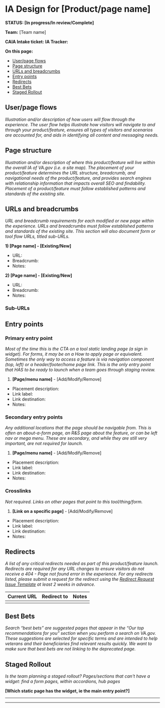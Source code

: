 # IA Design for [Product/page name]
**STATUS: [In progress/In review/Complete]**

**Team:** [Team name]

**CAIA Intake ticket:**
**IA Tracker:** 

**On this page:**
- [User/page flows](#flows)
- [Page structure](#map)
- [URLs and breadcrumbs](#url)
- [Entry points](#nav)
- [Redirects](#redirects)
- [Best Bets](#bestbets)
- [Staged Rollout](#stagedrollout)


## <a name="flows"></a>User/page flows <br>
*Illustration and/or description of how users will flow through the experience. The user flow helps illustrate how visitors will navigate to and through your product/feature, ensures all types of visitors and scenarios are accounted for, and aids in identifying all content and messaging needs.*


## <a name="map"></a>Page structure<br>
*Illustration and/or description of where this product/feature will live within the overall IA of VA.gov (i.e. a site map). The placement of your product/feature determines the URL structure, breadcrumb, and navigational needs of the product/feature, and provides search engines with relationship information that impacts overall SEO and findability. Placement of a product/feature must follow established patterns and standards of the existing site.*



## <a name="url"></a>URLs and breadcrumbs
*URL and breadcrumb requirements for each modified or new page within the experience. URLs and breadcrumbs must follow established patterns and standards of the existing site. This section will also document form or tool flow URLs, titled sub-URLs.*


**1) [Page name] - [Existing/New]**
- URL:
- Breadcrumb: 
- Notes: 

**2) [Page name] - [Existing/New]**
- URL:
- Breadcrumb: 
- Notes: 

### Sub-URLs

## <a name="nav"></a>Entry points <br>

### Primary entry point
_Most of the time this is the CTA on a tool static landing page (a sign in widget).  For forms, it may be on a How to apply page or equivalent. Sometimes the only way to access a feature is via navigation component (top, left) or a header/footer/home page link. This is the only entry point that HAS to be ready to launch when a team goes through staging review._

1. **[Page/menu name]** - [Add/Modify/Remove]
  - Placement description: 
  - Link label: 
  - Link destination: 
  - Notes:

### Secondary entry points
_Any additional locations that the page should be navigable from.  This is often an about-a-form page, an R&S page about the feature, or can be left nav or mega menu.   These are secondary, and while they are still very important, are not required for launch._

1. **[Page/menu name]** - [Add/Modify/Remove]
  - Placement description: 
  - Link label:
  - Link destination: 
  - Notes:

### Crosslinks
_Not required. Links on other pages that point to this tool/thing/form._

1. **[Link on a specific page]** - [Add/Modify/Remove]
  - Placement description: 
  - Link label:
  - Link destination: 
  - Notes: 
 

## <a name="redirects"></a>Redirects <br>
*A list of any critical redirects needed as part of this product/feature launch. Redirects are required for any URL changes to ensure visitors do not receive a 404 - Page not found error in the experience. For any redirects listed, please submit a request for the redirect using the [Redirect Request Issue Template](https://github.com/department-of-veterans-affairs/va.gov-team/issues/new?assignees=jennymayoco%2C+kristinoletmuskat%2C+strelichl%2C+FranECross&labels=sitewide+CAIA%2C+Sitewide+IA%2C+Public+Websites%2C+VA.gov+frontend%2C+Redirect+request&projects=&template=redirect-request.md&title=Redirect+Request) at least 2 weeks in advance.*  


Current URL | Redirect to | Notes
--- | --- | ---
 |  | 
 

## <a name="bestbets"></a>Best Bets<br>
*Search “best bets” are suggested pages that appear in the “Our top recommendations for you” section when you perform a search on VA.gov. These suggestions are selected for specific terms and are intended to help veterans and their beneficiaries find relevant results quickly. We want to make sure that best bets are not linking to the deprecated page.*

## <a name="stagedrollout"></a>Staged Rollout<br>
*Is the team planning a staged rollout? Pages/sections that can't have a widget: find a form pages, within accordions, hub pages*

**[Which static page has the widget, ie the main entry point?]**




<hr>
<hr>

